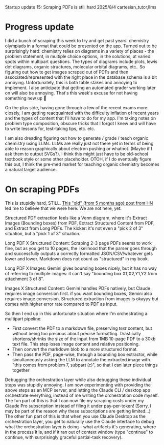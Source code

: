 Startup update 15: Scraping PDFs is still hard
2025/8/4
cartesian_tutor,llms

# Progress update

I did a bunch of scraping this week to try and get past years' chemistry olympiads in a format that could be presented on the app. Turned out to be surprisingly hard: chemistry relies on diagrams in a variety of places - the problem statement, in multiple choice options, in the solutions; at varied spots within multipart questions. The types of diagrams include plots, lewis dot diagrams, organic structures, molecular orbital diagrams, etc.. So figuring out how to get images scraped out of PDFs and then associated/represented with the right place in the database schema is a bit annoying. Unfortunately, this is both table stakes and annoying to implement. I also anticipate that getting an automated grader working later on will also be annoying. That's this week's excuse for not having something new up 🫠

On the plus side, having gone through a few of the recent exams more closely, I am getting reacquainted with the difficulty inflation of recent years and the types of content that I'll have to do for my app. I'm taking notes on problem type composition, obscure tricks that I forgot I knew and will have to write lessons for, test-taking tips, etc. etc.

I am also dreading figuring out how to generate / grade / teach organic chemistry using LLMs. LLMs are really just not there yet in terms of being able to reason graphically about electron pushing or whatnot. (Maybe if I ask them to output SVGs?). I think this might just have to be old-school textbook style or some other placeholder. OTOH, if I do eventually figure this out, I think the pre-med market for teaching organic chemistry becomes a natural target audience.

# On scraping PDFs

This is stupidly hard, STILL. [This "old" (from 5 months ago) post from HN](https://news.ycombinator.com/item?id=42952605) led me to believe that we were here. We are not here, yet.

Structured PDF extraction feels like a Venn diagram, where it's Extract Images (Bounding boxes) from PDF, Extract Structured Content from PDF, and Extract from Long PDFs. The kicker: it's not even a "pick 2 of 3" situation, but a "pick 1 of 3" situation.

Long PDF X Structured Content: Scraping 2-3 page PDFs seems to work fine, but as you get to 10 pages, the likelihood that the parser goes through and successfully outputs a correctly formatted JSON/CSV/whatever gets lower and lower. Markdown does not count as "structured" in my book.

Long PDF X Images: Gemini gives bounding boxes nicely, but it has no way of referring to multiple images: it can't say "bounding box X1,X2,Y1,Y2 from attachment 3 of 8".

Images X Structured Content: Gemini handles PDFs natively, but Claude requires image conversion first. if you want bounding boxes, Gemini also requires image conversion. Structured extraction from images is okayyy but comes with higher error rate compared to PDF as input.

So then I end up in this unfortunate situation where I'm orchestrating a multipart pipeline:

- First convert the PDF to a markdown file, preserving _text_ content, but without being too precious about precise formatting. Drastically shortens/shrinks the size of the input from 1MB 10-page PDF to a 30kb text file. This step loses image content and relative positioning.
- Then convert the markdown blob to a more structured format.
- Then pass the PDF, page-wise, through a bounding box extractor, while simultaneously asking the LLM to annotate the extracted image with "this comes from problem 7, subpart (c)", so that I can later piece things together

Debugging the orchestration layer while also debugging these individual steps was stupidly annoying. I am now experimenting with providing the above steps as an MCP server, and letting the Claude CLI / desktop app orchestrate everything, instead of me writing the orchestration code myself. The fun part of this is that I can now file my scraping costs under my Claude Pro subscription instead of filing it under pay-per-token! (Sorry, I may be part of the reason why these subscriptions are getting limited...) The other fun part of this is that when you use Claude Desktop as the orchestration layer, you get to naturally use the Claude interface to debug what the orchestration layer is doing - what artifacts it's generating, where in the process it is, and if it ran out of context window (type "continue" to continue, with surprisingly graceful partial-task recovery). 
